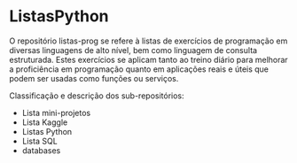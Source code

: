 # ListasPython
O repositório listas-prog se refere à listas de exercícios de programação em diversas linguagens de alto nível, bem como linguagem de consulta estruturada. Estes exercícios se aplicam tanto ao treino diário para melhorar a proficiência em programação quanto em aplicações reais e úteis que podem ser usadas como funções ou serviços.

Classificação e descrição dos sub-repositórios:
* Lista mini-projetos
* Lista Kaggle
* Listas Python
* Lista SQL
* databases
